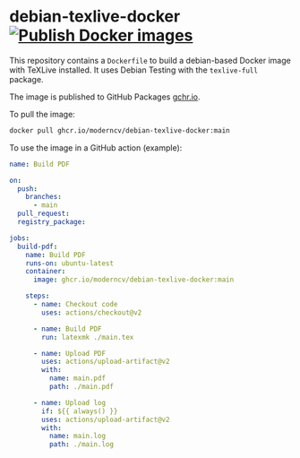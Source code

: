 # debian-texlive-docker [![Publish Docker images](https://github.com/moderncv/debian-texlive-docker/actions/workflows/publish-docker-image.yml/badge.svg)](https://github.com/moderncv/debian-texlive-docker/actions/workflows/publish-docker-image.yml)

This repository contains a `Dockerfile` to build a debian-based Docker image with TeXLive installed. It uses Debian Testing with the `texlive-full` package.

The image is published to GitHub Packages [gchr.io](https://docs.github.com/en/packages/working-with-a-github-packages-registry/working-with-the-container-registry).

To pull the image:

```sh
docker pull ghcr.io/moderncv/debian-texlive-docker:main
```

To use the image in a GitHub action (example):

```yml
name: Build PDF

on:
  push:
    branches:
      - main
  pull_request:
  registry_package:

jobs:
  build-pdf:
    name: Build PDF
    runs-on: ubuntu-latest
    container:
      image: ghcr.io/moderncv/debian-texlive-docker:main

    steps:
      - name: Checkout code
        uses: actions/checkout@v2

      - name: Build PDF
        run: latexmk ./main.tex

      - name: Upload PDF
        uses: actions/upload-artifact@v2
        with:
          name: main.pdf
          path: ./main.pdf

      - name: Upload log
        if: ${{ always() }}
        uses: actions/upload-artifact@v2
        with:
          name: main.log
          path: ./main.log
```
